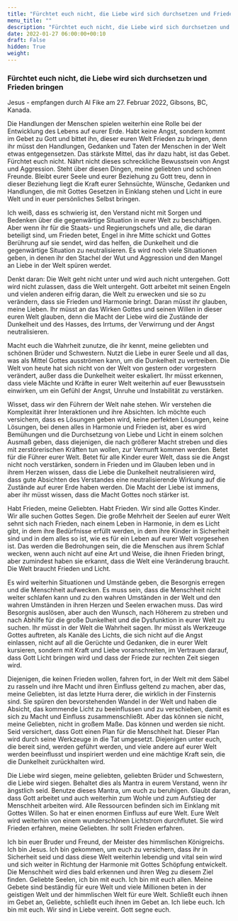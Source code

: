 ```yaml
---
title: "Fürchtet euch nicht, die Liebe wird sich durchsetzen und Frieden bringen"
menu_title: ""
description: "Fürchtet euch nicht, die Liebe wird sich durchsetzen und Frieden bringen"
date: 2022-01-27 06:00:00+00:10
draft: False
hidden: True
weight:
---
```

### Fürchtet euch nicht, die Liebe wird sich durchsetzen und Frieden bringen

Jesus - empfangen durch Al Fike am 27. Februar 2022, Gibsons, BC, Kanada.

Die Handlungen der Menschen spielen weiterhin eine Rolle bei der Entwicklung des Lebens auf eurer Erde. Habt keine Angst, sondern kommt im Gebet zu Gott und bittet ihn, dieser euren Welt Frieden zu bringen, denn ihr müsst den Handlungen, Gedanken und Taten der Menschen in der Welt etwas entgegensetzen. Das stärkste Mittel, das ihr dazu habt, ist das Gebet. Fürchtet euch nicht. Nährt nicht dieses schreckliche Bewusstsein von Angst und Aggression. Steht über diesen Dingen, meine geliebten und schönen Freunde. Bleibt eurer Seele und eurer Beziehung zu Gott treu, denn in dieser Beziehung liegt die Kraft eurer Sehnsüchte, Wünsche, Gedanken und Handlungen, die mit Gottes Gesetzen in Einklang stehen und Licht in eure Welt und in euer persönliches Selbst bringen.

Ich weiß, dass es schwierig ist, den Verstand nicht mit Sorgen und Bedenken über die gegenwärtige Situation in eurer Welt zu beschäftigen. Aber wenn ihr für die Staats- und Regierungschefs und alle, die daran beteiligt sind, um Frieden betet, Engel in ihre Mitte schickt und Gottes Berührung auf sie sendet, wird das helfen, die Dunkelheit und die gegenwärtige Situation zu neutralisieren. Es wird noch viele Situationen geben, in denen ihr den Stachel der Wut und Aggression und den Mangel an Liebe in der Welt spüren werdet.

Denkt daran: Die Welt geht nicht unter und wird auch nicht untergehen. Gott wird nicht zulassen, dass die Welt untergeht. Gott arbeitet mit seinen Engeln und vielen anderen eifrig daran, die Welt zu erwecken und sie so zu verändern, dass sie Frieden und Harmonie bringt. Daran müsst ihr glauben, meine Lieben.  Ihr müsst an das Wirken Gottes und seinen Willen in dieser euren Welt glauben, denn die Macht der Liebe wird die Zustände der Dunkelheit und des Hasses, des Irrtums, der Verwirrung und der Angst neutralisieren.

Macht euch die Wahrheit zunutze, die ihr kennt, meine geliebten und schönen Brüder und Schwestern. Nutzt die Liebe in eurer Seele und all das, was als Mittel Gottes ausströmen kann, um die Dunkelheit zu vertreiben. Die Welt von heute hat sich nicht von der Welt von gestern oder vorgestern verändert, außer dass die Dunkelheit weiter eskaliert. Ihr müsst erkennen, dass viele Mächte und Kräfte in eurer Welt weiterhin auf euer Bewusstsein einwirken, um ein Gefühl der Angst, Unruhe und Instabilität zu verstärken.

Wisset, dass wir den Führern der Welt nahe stehen. Wir verstehen die Komplexität ihrer Interaktionen und ihre Absichten. Ich möchte euch versichern, dass es Lösungen geben wird, keine perfekten Lösungen, keine Lösungen, bei denen alles in Harmonie und Frieden ist, aber es wird Bemühungen und die Durchsetzung von Liebe und Licht in einem solchen Ausmaß geben, dass diejenigen, die nach größerer Macht streben und dies mit zerstörerischen Kräften tun wollen, zur Vernunft kommen werden. Betet für die Führer eurer Welt. Betet für alle Kinder eurer Welt, dass sie die Angst nicht noch verstärken, sondern in Frieden und im Glauben leben und in ihrem Herzen wissen, dass die Liebe die Dunkelheit neutralisieren wird, dass gute Absichten des Verstandes eine neutralisierende Wirkung auf die Zustände auf eurer Erde haben werden. Die Macht der Liebe ist immens, aber ihr müsst wissen, dass die Macht Gottes noch stärker ist.

Habt Frieden, meine Geliebten. Habt Frieden. Wir sind alle Gottes Kinder. Wir alle suchen Gottes Segen. Die große Mehrheit der Seelen auf eurer Welt sehnt sich nach Frieden, nach einem Leben in Harmonie, in dem es Licht gibt, in dem ihre Bedürfnisse erfüllt werden, in dem ihre Kinder in Sicherheit sind und in dem alles so ist, wie es für ein Leben auf eurer Welt vorgesehen ist. Das werden die Bedrohungen sein, die die Menschen aus ihrem Schlaf wecken, wenn auch nicht auf eine Art und Weise, die ihnen Frieden bringt, aber zumindest haben sie erkannt, dass die Welt eine Veränderung braucht. Die Welt braucht Frieden und Licht.

Es wird weiterhin Situationen und Umstände geben, die Besorgnis erregen und die Menschheit aufwecken. Es muss sein, dass die Menschheit nicht weiter schlafen kann und zu den wahren Umständen in der Welt und den wahren Umständen in ihren Herzen und Seelen erwachen muss. Das wird Besorgnis auslösen, aber auch den Wunsch, nach Höherem zu streben und nach Abhilfe für die große Dunkelheit und die Dysfunktion in eurer Welt zu suchen. Ihr müsst in der Welt die Wahrheit sagen. Ihr müsst als Werkzeuge Gottes auftreten, als Kanäle des Lichts, die sich nicht auf die Angst einlassen, nicht auf all die Gerüchte und Gedanken, die in eurer Welt kursieren, sondern mit Kraft und Liebe voranschreiten, im Vertrauen darauf, dass Gott Licht bringen wird und dass der Friede zur rechten Zeit siegen wird.

Diejenigen, die keinen Frieden wollen, fahren fort, in der Welt mit dem Säbel zu rasseln und ihre Macht und ihren Einfluss geltend zu machen, aber das, meine Geliebten, ist das letzte Hurra derer, die wirklich in der Finsternis sind. Sie spüren den bevorstehenden Wandel in der Welt und haben die Absicht, das kommende Licht zu beeinflussen und zu verschieben, damit es sich zu Macht und Einfluss zusammenschließt. Aber das können sie nicht, meine Geliebten, nicht in großem Maße. Das können und werden sie nicht. Seid versichert, dass Gott einen Plan für die Menschheit hat. Dieser Plan wird durch seine Werkzeuge in die Tat umgesetzt. Diejenigen unter euch, die bereit sind, werden geführt werden, und viele andere auf eurer Welt werden beeinflusst und inspiriert werden und eine mächtige Kraft sein, die die Dunkelheit zurückhalten wird.

Die Liebe wird siegen, meine geliebten, geliebten Brüder und Schwestern, die Liebe wird siegen. Behaltet dies als Mantra in eurem Verstand, wenn ihr ängstlich seid. Benutze dieses Mantra, um euch zu beruhigen. Glaubt daran, dass Gott arbeitet und auch weiterhin zum Wohle und zum Aufstieg der Menschheit arbeiten wird. Alle Ressourcen befinden sich im Einklang mit Gottes Willen. So hat er einen enormen Einfluss auf eure Welt. Eure Welt wird weiterhin von einem wunderschönen Lichtstrom durchflutet. Sie wird Frieden erfahren, meine Geliebten. Ihr sollt Frieden erfahren.

Ich bin euer Bruder und Freund, der Meister des himmlischen Königreichs. Ich bin Jesus. Ich bin gekommen, um euch zu versichern, dass ihr in Sicherheit seid und dass diese Welt weiterhin lebendig und vital sein wird und sich weiter in Richtung der Harmonie mit Gottes Schöpfung entwickelt. Die Menschheit wird dies bald erkennen und ihren Weg zu diesem Ziel finden. Geliebte Seelen, ich bin mit euch. Ich bin mit euch allen. Meine Gebete sind beständig für eure Welt und viele Millionen beten in der geistigen Welt und der himmlischen Welt für eure Welt. Schließt euch ihnen im Gebet an, Geliebte, schließt euch ihnen im Gebet an. Ich liebe euch. Ich bin mit euch. Wir sind in Liebe vereint. Gott segne euch.
